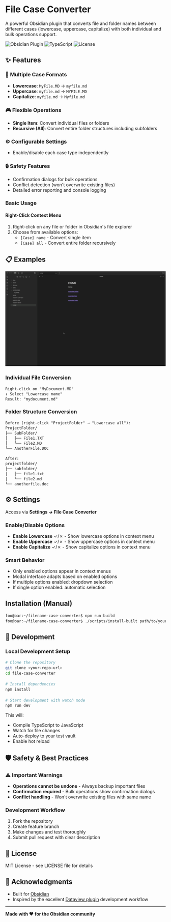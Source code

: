 # File Case Converter

A powerful Obsidian plugin that converts file and folder names between different cases (lowercase, uppercase, capitalize) with both individual and bulk operations support.

![Obsidian Plugin](https://img.shields.io/badge/Obsidian-Plugin-purple)
![TypeScript](https://img.shields.io/badge/TypeScript-007ACC?logo=typescript&logoColor=white)
![License](https://img.shields.io/badge/License-MIT-green)

## ✨ Features

### 🎯 **Multiple Case Formats**
- **Lowercase**: `MyFile.MD` → `myfile.md`
- **Uppercase**: `myfile.md` → `MYFILE.MD`  
- **Capitalize**: `myfile.md` → `Myfile.md`

### 🎮 **Flexible Operations**
- **Single Item**: Convert individual files or folders
- **Recursive (All)**: Convert entire folder structures including subfolders

### ⚙️ **Configurable Settings**
- Enable/disable each case type independently

### 🔒 **Safety Features**
- Confirmation dialogs for bulk operations
- Conflict detection (won't overwrite existing files)
- Detailed error reporting and console logging

### Basic Usage

#### Right-Click Context Menu
1. Right-click on any file or folder in Obsidian's file explorer
2. Choose from available options:
   - `[Case] name` - Convert single item
   - `[Case] all` - Convert entire folder recursively

## 📋 Examples

![File Case Converter Demo](example.gif)

### Individual File Conversion
```
Right-click on "MyDocument.MD"
↓ Select "Lowercase name"
Result: "mydocument.md"
```

### Folder Structure Conversion
```
Before (right-click "ProjectFolder" → "Lowercase all"):
ProjectFolder/
├── SubFolder/
│   ├── File1.TXT
│   └── File2.MD
└── AnotherFile.DOC

After:
projectfolder/
├── subfolder/
│   ├── file1.txt
│   └── file2.md
└── anotherfile.doc
```

## ⚙️ Settings

Access via **Settings → File Case Converter**

### Enable/Disable Options
- **Enable Lowercase** ✓/✗ - Show lowercase options in context menu
- **Enable Uppercase** ✓/✗ - Show uppercase options in context menu  
- **Enable Capitalize** ✓/✗ - Show capitalize options in context menu

### Smart Behavior
- Only enabled options appear in context menus
- Modal interface adapts based on enabled options
- If multiple options enabled: dropdown selection
- If single option enabled: automatic selection


## Installation (Manual)
```bash
foo@bar:~/filename-case-converter$ npm run build
foo@bar:~/filename-case-converter$ ./scripts/install-built path/to/your/vault
```
## 🔧 Development

### Local Development Setup
```bash
# Clone the repository
git clone <your-repo-url>
cd file-case-converter

# Install dependencies
npm install

# Start development with watch mode
npm run dev
```

This will:
- Compile TypeScript to JavaScript
- Watch for file changes
- Auto-deploy to your test vault
- Enable hot reload

## 🛡️ Safety & Best Practices

### ⚠️ Important Warnings
- **Operations cannot be undone** - Always backup important files
- **Confirmation required** - Bulk operations show confirmation dialogs
- **Conflict handling** - Won't overwrite existing files with same name

### Development Workflow
1. Fork the repository
2. Create feature branch
3. Make changes and test thoroughly
4. Submit pull request with clear description

## 📄 License

MIT License - see LICENSE file for details

## 🙏 Acknowledgments

- Built for [Obsidian](https://obsidian.md/)
- Inspired by the excellent [Dataview plugin](https://github.com/blacksmithgu/obsidian-dataview) development workflow

---

**Made with ❤️ for the Obsidian community**